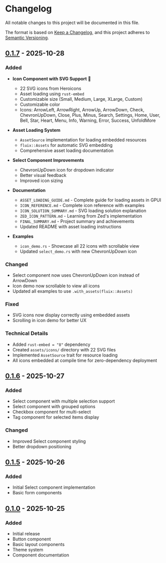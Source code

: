# Changelog

All notable changes to this project will be documented in this file.

The format is based on [Keep a Changelog](https://keepachangelog.com/en/1.0.0/),
and this project adheres to [Semantic Versioning](https://semver.org/spec/v2.0.0.html).

## [0.1.7] - 2025-10-28

### Added
- **Icon Component with SVG Support** 🎉
  - 22 SVG icons from Heroicons
  - Asset loading using `rust-embed`
  - Customizable size (Small, Medium, Large, XLarge, Custom)
  - Customizable color
  - Icons: ArrowLeft, ArrowRight, ArrowUp, ArrowDown, Check, ChevronUpDown, Close, Plus, Minus, Search, Settings, Home, User, Bell, Star, Heart, Menu, Info, Warning, Error, Success, UnfoldMore

- **Asset Loading System**
  - `AssetSource` implementation for loading embedded resources
  - `fluix::Assets` for automatic SVG embedding
  - Comprehensive asset loading documentation

- **Select Component Improvements**
  - ChevronUpDown icon for dropdown indicator
  - Better visual feedback
  - Improved icon sizing

- **Documentation**
  - `ASSET_LOADING_GUIDE.md` - Complete guide for loading assets in GPUI
  - `ICON_REFERENCE.md` - Complete icon reference with examples
  - `ICON_SOLUTION_SUMMARY.md` - SVG loading solution explanation
  - `ZED_ICON_PATTERN.md` - Learning from Zed's implementation
  - `FINAL_SUMMARY.md` - Project summary and achievements
  - Updated README with asset loading instructions

- **Examples**
  - `icon_demo.rs` - Showcase all 22 icons with scrollable view
  - Updated `select_demo.rs` with new ChevronUpDown icon

### Changed
- Select component now uses ChevronUpDown icon instead of ArrowDown
- Icon demo now scrollable to view all icons
- Updated all examples to use `.with_assets(fluix::Assets)`

### Fixed
- SVG icons now display correctly using embedded assets
- Scrolling in icon demo for better UX

### Technical Details
- Added `rust-embed = "8"` dependency
- Created `assets/icons/` directory with 22 SVG files
- Implemented `AssetSource` trait for resource loading
- All icons embedded at compile time for zero-dependency deployment

## [0.1.6] - 2025-10-27

### Added
- Select component with multiple selection support
- Select component with grouped options
- Checkbox component for multi-select
- Tag component for selected items display

### Changed
- Improved Select component styling
- Better dropdown positioning

## [0.1.5] - 2025-10-26

### Added
- Initial Select component implementation
- Basic form components

## [0.1.0] - 2025-10-25

### Added
- Initial release
- Button component
- Basic layout components
- Theme system
- Component documentation

[0.1.7]: https://github.com/lipish/fluix/compare/v0.1.6...v0.1.7
[0.1.6]: https://github.com/lipish/fluix/compare/v0.1.5...v0.1.6
[0.1.5]: https://github.com/lipish/fluix/compare/v0.1.0...v0.1.5
[0.1.0]: https://github.com/lipish/fluix/releases/tag/v0.1.0

